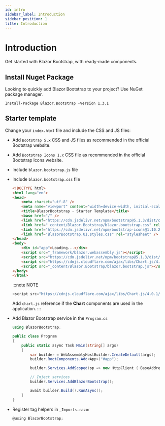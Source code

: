 ```yaml
---
id: intro
sidebar_label: Introduction
sidebar_position: 1
title: Introduction
---
```


# Introduction

Get started with Blazor Bootstrap, with ready-made components.

<!--
## Getting started with 1.3.1 and above versions
-->

## Install Nuget Package

Looking to quickly add Blazor Bootstrap to your project? Use NuGet package manager.

```shell
Install-Package Blazor.Bootstrap -Version 1.3.1
```

<!--
## Starter template

Change your `index.html` file and include the CSS and JS files:
 - Add `Bootstrap 5.x` CSS and JS files as recommended in the official Bootstrap website.
 - Add `Bootstrap Icons 1.x` CSS file as recommended in the official Bootstrap Icons website.
 - Include `blazorbootstrap.js` file
 - Include `blazorbootstrap.css` file

   ```html {8,9,10,16,17,18} showLineNumbers
   <!DOCTYPE html>
   <html lang="en">
   <head>
       <meta charset="utf-8" />
       <meta name="viewport" content="width=device-width, initial-scale=1.0, maximum-scale=1.0, user-scalable=no" />
       <title>BlazorBootstrap - Starter Template</title>
       <base href="/" />
       <link href="https://cdn.jsdelivr.net/npm/bootstrap@5.1.3/dist/css/bootstrap.min.css" rel="stylesheet" integrity="sha384-1BmE4kWBq78iYhFldvKuhfTAU6auU8tT94WrHftjDbrCEXSU1oBoqyl2QvZ6jIW3" crossorigin="anonymous" />
       <link href="_content/BlazorBootstrap/blazorbootstrap.css" rel="stylesheet" />
       <link href="https://cdn.jsdelivr.net/npm/bootstrap-icons@1.10.2/font/bootstrap-icons.css" rel="stylesheet" />
       <link href="BlazorBootstrap.UI.styles.css" rel="stylesheet" />
   </head>
   <body>
       <div id="app">Loading...</div>
       <script src="_framework/blazor.webassembly.js"></script>
       <script src="https://cdn.jsdelivr.net/npm/bootstrap@5.1.3/dist/js/bootstrap.bundle.min.js" integrity="sha384-ka7Sk0Gln4gmtz2MlQnikT1wXgYsOg+OMhuP+IlRH9sENBO0LRn5q+8nbTov4+1p" crossorigin="anonymous"></script>
       <script src="https://cdnjs.cloudflare.com/ajax/libs/Chart.js/4.0.1/chart.umd.js" integrity="sha512-gQhCDsnnnUfaRzD8k1L5llCCV6O9HN09zClIzzeJ8OJ9MpGmIlCxm+pdCkqTwqJ4JcjbojFr79rl2F1mzcoLMQ==" crossorigin="anonymous" referrerpolicy="no-referrer"></script>
       <script src="_content/BlazorBootstrap/blazorbootstrap.js"></script>
   </body>
   </html>
   ```
   :::note NOTE
   ```js
   <script src="https://cdn.jsdelivr.net/npm/chart.js"></script>
   ```
   Add `chart.js` reference if the <b>Chart</b> components are used in the application.
   :::

 - Add Blazor Bootstrap service in the `Program.cs`

   ```cs {1,13} showLineNumbers
   using BlazorBootstrap;
   
   public class Program
   {
       public static async Task Main(string[] args)
       {
           var builder = WebAssemblyHostBuilder.CreateDefault(args);
           builder.RootComponents.Add<App>("#app");
   
           builder.Services.AddScoped(sp => new HttpClient { BaseAddress = new Uri(builder.HostEnvironment.BaseAddress) });
   
           // Inject services           
           builder.Services.AddBlazorBootstrap();
   
           await builder.Build().RunAsync();
       }
   }
   ```

 - Register tag helpers in `_Imports.razor`

   ```cs {1}
   @using BlazorBootstrap;
   ```

## Getting started with 1.1.0 and below versions

## Install Nuget Package

Looking to quickly add Blazor Bootstrap to your project? Use NuGet package manager.

```shell
Install-Package BlazorBootstrap -Version 1.1.0
```
-->

## Starter template

Change your `index.html` file and include the CSS and JS files:
 - Add `Bootstrap 5.x` CSS and JS files as recommended in the official Bootstrap website.
 - Add `Bootstrap Icons 1.x` CSS file as recommended in the official Bootstrap Icons website.
 - Include `blazor.bootstrap.js` file
 - Include `blazor.bootstrap.css` file

   ```html {8,9,10,16,17,18} showLineNumbers
   <!DOCTYPE html>
   <html lang="en">
   <head>
       <meta charset="utf-8" />
       <meta name="viewport" content="width=device-width, initial-scale=1.0, maximum-scale=1.0, user-scalable=no" />
       <title>BlazorBootstrap - Starter Template</title>
       <base href="/" />
       <link href="https://cdn.jsdelivr.net/npm/bootstrap@5.1.3/dist/css/bootstrap.min.css" rel="stylesheet" integrity="sha384-1BmE4kWBq78iYhFldvKuhfTAU6auU8tT94WrHftjDbrCEXSU1oBoqyl2QvZ6jIW3" crossorigin="anonymous" />
       <link href="_content/Blazor.Bootstrap/blazor.bootstrap.css" rel="stylesheet" />
       <link href="https://cdn.jsdelivr.net/npm/bootstrap-icons@1.10.2/font/bootstrap-icons.css" rel="stylesheet" />
       <link href="BlazorBootstrap.UI.styles.css" rel="stylesheet" />
   </head>
   <body>
       <div id="app">Loading...</div>
       <script src="_framework/blazor.webassembly.js"></script>
       <script src="https://cdn.jsdelivr.net/npm/bootstrap@5.1.3/dist/js/bootstrap.bundle.min.js" integrity="sha384-ka7Sk0Gln4gmtz2MlQnikT1wXgYsOg+OMhuP+IlRH9sENBO0LRn5q+8nbTov4+1p" crossorigin="anonymous"></script>
       <script src="https://cdnjs.cloudflare.com/ajax/libs/Chart.js/4.0.1/chart.umd.js" integrity="sha512-gQhCDsnnnUfaRzD8k1L5llCCV6O9HN09zClIzzeJ8OJ9MpGmIlCxm+pdCkqTwqJ4JcjbojFr79rl2F1mzcoLMQ==" crossorigin="anonymous" referrerpolicy="no-referrer"></script> <!-- Add chart.js reference if Chart components are used in the application. -->
       <script src="_content/Blazor.Bootstrap/blazor.bootstrap.js"></script>
   </body>
   </html>
   ```
   :::note NOTE
   ```js
   <script src="https://cdnjs.cloudflare.com/ajax/libs/Chart.js/4.0.1/chart.umd.js" integrity="sha512-gQhCDsnnnUfaRzD8k1L5llCCV6O9HN09zClIzzeJ8OJ9MpGmIlCxm+pdCkqTwqJ4JcjbojFr79rl2F1mzcoLMQ==" crossorigin="anonymous" referrerpolicy="no-referrer"></script>
   ```
   Add `chart.js` reference if the <b>Chart</b> components are used in the application.
   :::

 - Add Blazor Bootstrap service in the `Program.cs`

   ```cs {1,13} showLineNumbers
   using BlazorBootstrap;
   
   public class Program
   {
       public static async Task Main(string[] args)
       {
           var builder = WebAssemblyHostBuilder.CreateDefault(args);
           builder.RootComponents.Add<App>("#app");
   
           builder.Services.AddScoped(sp => new HttpClient { BaseAddress = new Uri(builder.HostEnvironment.BaseAddress) });
   
           // Inject services           
           builder.Services.AddBlazorBootstrap();
   
           await builder.Build().RunAsync();
       }
   }
   ```

 - Register tag helpers in `_Imports.razor`

   ```cs {1}
   @using BlazorBootstrap;
   ```